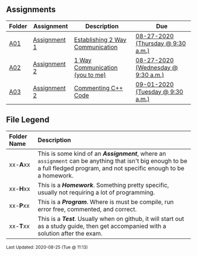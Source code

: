 ## Assignments
| Folder | Assignment | Description | Due|
 | ------------|------------|------------|------------|
 | [A01](https://github.com/rugbyprof/2143-Object-Oriented-Programming/tree/master/Assignments/A01) | [ Assignment 1 ](https://github.com/rugbyprof/2143-Object-Oriented-Programming/tree/master/Assignments/A01) | [ Establishing 2 Way Communication](https://github.com/rugbyprof/2143-Object-Oriented-Programming/tree/master/Assignments/A01) | [08-27-2020 (Thursday @ 9:30 a.m.)](https://github.com/rugbyprof/2143-Object-Oriented-Programming/tree/master/Assignments/A01) |
 | [A02](https://github.com/rugbyprof/2143-Object-Oriented-Programming/tree/master/Assignments/A02) | [ Assignment 2 ](https://github.com/rugbyprof/2143-Object-Oriented-Programming/tree/master/Assignments/A02) | [ 1 Way Communication (you to me)](https://github.com/rugbyprof/2143-Object-Oriented-Programming/tree/master/Assignments/A02) | [08-27-2020 (Wednesday @ 9:30 a.m.)](https://github.com/rugbyprof/2143-Object-Oriented-Programming/tree/master/Assignments/A02) |
 | [A03](https://github.com/rugbyprof/2143-Object-Oriented-Programming/tree/master/Assignments/A03) | [ Assignment 2 ](https://github.com/rugbyprof/2143-Object-Oriented-Programming/tree/master/Assignments/A03) | [ Commenting C++ Code](https://github.com/rugbyprof/2143-Object-Oriented-Programming/tree/master/Assignments/A03) | [09-01-2020 (Tuesday @ 9:30 a.m.)](https://github.com/rugbyprof/2143-Object-Oriented-Programming/tree/master/Assignments/A03) |

    
## File Legend

| Folder Name | Description |
|:-----------|:-------------|
|xx-**A**xx | This is some kind of an ***Assignment***, where an `assignment` can be anything that isn't big enough to be a full fledged program, and not specific enough to be a homework. |
|xx-**H**xx | This is a ***Homework***. Something pretty specific, usually not requiring a lot of programming. |
|xx-**P**xx | This is a ***Program***. Where is must be compile, run error free, commented, and correct. |
|xx-**T**xx | This is a ***Test***. Usually when on github, it will start out as a study guide, then get accompanied with a solution after the exam. |

    
<sup>Last Updated: 2020-08-25 (Tue @ 11:13)</sup>